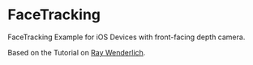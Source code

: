 # FaceTracking

FaceTracking Example for iOS Devices with front-facing depth camera.

Based on the Tutorial on [Ray Wenderlich](https://www.raywenderlich.com/5491-ar-face-tracking-tutorial-for-ios-getting-started).
